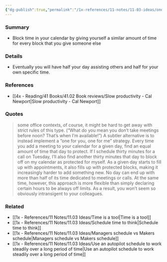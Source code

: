 ```yaml
---
{"dg-publish":true,"permalink":"/1x-references/11-notes/11-03-ideas/one-for-me-one-for-you-method-of-time-blocking/","title":"One for me, one for you method of time blocking","created":"2025-02-28T22:47:43.268+03:00","updated":"2025-03-01T00:13:25.743+03:00"}
---
```



### Summary
- Block time in your calendar by giving yourself a similar amount of time for every block that you give someone else

### Details
- Eventually you will have half your day assisting others and half for your own specific time.

### References
- [[4x - Reading/41 Books/41.02 Book reviews/Slow productivity - Cal Newport\|Slow productivity - Cal Newport]]

### Quotes
> some office contexts, of course, it might be hard to get away with strict rules of this type. (“What do you mean you don’t take meetings before noon? That’s when I’m available!”) A subtler alternative is to instead implement a “one for you, one for me” strategy. Every time you add a meeting to your calendar for a given day, find an equal amount of time that day to protect. If I schedule thirty minutes for a call on Tuesday, I’ll also find another thirty minutes that day to block off on my calendar as protected for myself. As a given day starts to fill up with appointments, it also fills up with protected blocks, making it increasingly harder to add something new. No day can end up with more than half of its time dedicated to meetings or calls. At the same time, however, this approach is more flexible than simply declaring certain hours to be always off limits. As a result, you won’t seem so obviously intransigent to your colleagues.

### Related
- [[1x - References/11 Notes/11.03 Ideas/Time is a tool\|Time is a tool]]
- [[1x - References/11 Notes/11.03 Ideas/Schedule time to think\|Schedule time to think]]
- [[1x - References/11 Notes/11.03 Ideas/Managers schedule vs Makers schedule\|Managers schedule vs Makers schedule]]
- [[1x - References/11 Notes/11.03 Ideas/Use an autopilot schedule to work steadily over a long period of time\|Use an autopilot schedule to work steadily over a long period of time]]